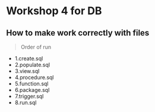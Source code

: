 # Workshop 4 for DB

## How to make work correctly with files
> Order of run
- 1.create.sql
- 2.populate.sql
- 3.view.sql
- 4.procedure.sql
- 5.function.sql
- 6.package.sql
- 7.trigger.sql
- 8.run.sql
